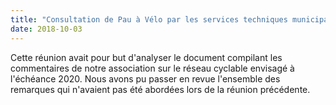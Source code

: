 ```yaml
---
title: "Consultation de Pau à Vélo par les services techniques municipaux"
date: 2018-10-03
---
```


Cette réunion avait pour but d'analyser le document compilant les commentaires
de notre association sur le réseau cyclable envisagé à l'échéance 2020.
Nous avons pu passer en revue l'ensemble des remarques qui n'avaient pas été
abordées lors de la réunion précédente.
